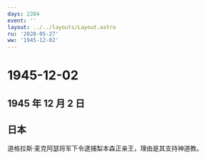 ```yaml
---
days: 2284
event: ''
layout: ../../layouts/Layout.astro
ru: '2028-05-27'
ww: '1945-12-02'
---
```


# 1945-12-02

## 1945 年 12 月 2 日

## 日本

道格拉斯·麦克阿瑟将军下令逮捕梨本森正亲王，理由是其支持神道教。